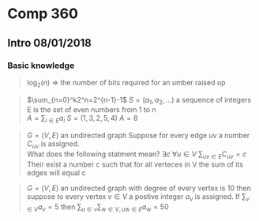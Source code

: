 # Comp 360 

## Intro 08/01/2018

### Basic knowledge
> $\log_2(n)$ => the number of bits required for an umber raised up 

>$\sum_{n=0}^k2^n=2^{n-1}-1$
$S=(a_1,a_2,…)$ a sequence of integers
E is the set of even numbers from 1 to n \
$A=\sum_{i \in E} a_i$
$S=(1,3,2,5,4)$
$A=8$

> $G=(V,E)$ an undirected graph Suppose for every edge uv a number $C_{uv}$ is assigned. \
What does the following statment mean?
$\exists c \ \forall u \in V \ \sum_{uv \in E} C_{uv}=c$ \
Their exist a number c such that for all verteces in V the sum of its edges will equal c

> $G=(V,E)$ an undirected graph with degree of every vertex is 10 then suppose to every vertex $v \in V$ a postive integer $a_v$ is assigned. If $\sum _{v\in V} a_v=5$ then $\sum_{u \in v} \sum_{w \in V,uw \in E} a_w=50$
